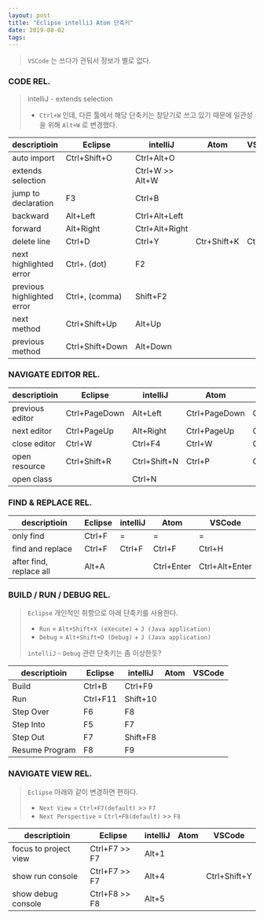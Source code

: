 ```yaml
---
layout: post
title: "Eclipse intelliJ Atom 단축키"
date: 2019-08-02
tags:
---
```


> `VSCode` 는 쓰다가 관둬서 정보가 별로 없다.

### CODE REL.
> intelliJ - extends selection
> - `Ctrl+W` 인데, 다른 툴에서 해당 단축키는 창닫기로 쓰고 있기 때문에 일관성을 위해 `Alt+W` 로 변경했다.

<table class="pure-table">
<thead>
  <tr>
    <th>descriptioin</th>
    <th>Eclipse</th>
    <th>intelliJ</th>
    <th>Atom</th>
    <th>VSCode</th>
  </tr>
</thead>
<tbody>
  <tr>
    <td>auto import</td>
    <td>Ctrl+Shift+O</td>
    <td>Ctrl+Alt+O</td>
    <td></td>
    <td></td>
  </tr>
  <tr>
    <td>extends selection</td>
    <td></td>
    <td>Ctrl+W >> Alt+W</td>
    <td></td>
    <td></td>
  </tr>
  <tr>
    <td>jump to declaration</td>
    <td>F3</td>
    <td>Ctrl+B</td>
    <td></td>
    <td></td>
  </tr>
  <tr>
    <td>backward</td>
    <td>Alt+Left</td>
    <td>Ctrl+Alt+Left</td>
    <td></td>
    <td></td>
  </tr>
  <tr>
    <td>forward</td>
    <td>Alt+Right</td>
    <td>Ctrl+Alt+Right</td>
    <td></td>
    <td></td>
  </tr>
  <tr>
    <td>delete line</td>
    <td>Ctrl+D</td>
    <td>Ctrl+Y</td>
    <td>Ctr+Shift+K</td>
    <td>Ctrl+D</td>
  </tr>
  <tr>
    <td>next highlighted error</td>
    <td>Ctrl+. (dot)</td>
    <td>F2</td>
    <td></td>
    <td></td>
  </tr>
  <tr>
    <td>previous highlighted error</td>
    <td>Ctrl+, (comma)</td>
    <td>Shift+F2</td>
    <td></td>
    <td></td>
  </tr>
  <tr>
    <td>next method</td>
    <td>Ctrl+Shift+Up</td>
    <td>Alt+Up</td>
    <td></td>
    <td></td>
  </tr>
  <tr>
    <td>previous method</td>
    <td>Ctrl+Shift+Down</td>
    <td>Alt+Down</td>
    <td></td>
    <td></td>
  </tr>
</tbody>
</table>

### NAVIGATE EDITOR REL.
<table class="pure-table">
<thead>
  <tr>
    <th>descriptioin</th>
    <th>Eclipse</th>
    <th>intelliJ</th>
    <th>Atom</th>
    <th>VSCode</th>
  </tr>
</thead>
<tbody>
  <tr>
    <td>previous editor</td>
    <td>Ctrl+PageDown</td>
    <td>Alt+Left</td>
    <td>Ctrl+PageDown</td>
    <td>Ctrl+PageDown</td>
  </tr>
  <tr>
    <td>next editor</td>
    <td>Ctrl+PageUp</td>
    <td>Alt+Right</td>
    <td>Ctrl+PageUp</td>
    <td>Ctrl+PageUp</td>
  </tr>
  <tr>
    <td>close editor</td>
    <td>Ctrl+W</td>
    <td>Ctrl+F4</td>
    <td>Ctrl+W</td>
    <td>Ctrl+W</td>
  </tr>
  <tr>
    <td>open resource</td>
    <td>Ctrl+Shift+R</td>
    <td>Ctrl+Shift+N</td>
    <td>Ctrl+P</td>
    <td>Ctrl+P</td>
  </tr>
  <tr>
    <td>open class</td>
    <td></td>
    <td>Ctrl+N</td>
    <td></td>
    <td></td>
  </tr>
</tbody>
</table>

### FIND & REPLACE REL.
<table class="pure-table">
<thead>
  <tr>
    <th>descriptioin</th>
    <th>Eclipse</th>
    <th>intelliJ</th>
    <th>Atom</th>
    <th>VSCode</th>
  </tr>
</thead>
<tbody>
  <tr>
    <td>only find</td>
    <td>Ctrl+F</td>
    <td>=</td>
    <td>=</td>
    <td>=</td>
  </tr>
  <tr>
    <td>find and replace</td>
    <td>Ctrl+F</td>
    <td>Ctrl+F</td>
    <td>Ctrl+F</td>
    <td>Ctrl+H</td>
  </tr>
  <tr>
    <td>after find, replace all</td>
    <td>Alt+A</td>
    <td></td>
    <td>Ctrl+Enter</td>
    <td>Ctrl+Alt+Enter</td>
  </tr>
</tbody>
</table>

### BUILD / RUN / DEBUG REL.
> `Eclipse` 개인적인 취향으로 아래 단축키를 사용한다.
> - `Run` = `Alt+Shift+X (eXecute)` + `J (Java application)`
> - `Debug` = `Alt+Shift+D (Debug)`  + `J (Java application)`
>
> `intelliJ` - `Debug` 관련 단축키는 좀 이상한듯?

<table class="pure-table">
<thead>
  <tr>
    <th>descriptioin</th>
    <th>Eclipse</th>
    <th>intelliJ</th>
    <th>Atom</th>
    <th>VSCode</th>
  </tr>
</thead>
<tbody>
  <tr>
    <td>Build</td>
    <td>Ctrl+B</td>
    <td>Ctrl+F9</td>
    <td></td>
    <td></td>
  </tr>
  <tr>
    <td>Run</td>
    <td>Ctrl+F11</td>
    <td>Shift+10</td>
    <td></td>
    <td></td>
  </tr>
  <tr>
    <td>Step Over</td>
    <td>F6</td>
    <td>F8</td>
    <td></td>
    <td></td>
  </tr>
  <tr>
    <td>Step Into</td>
    <td>F5</td>
    <td>F7</td>
    <td></td>
    <td></td>
  </tr>
  <tr>
    <td>Step Out</td>
    <td>F7</td>
    <td>Shift+F8</td>
    <td></td>
    <td></td>
  </tr>
  <tr>
    <td>Resume Program</td>
    <td>F8</td>
    <td>F9</td>
    <td></td>
    <td></td>
  </tr>
</tbody>
</table>

### NAVIGATE VIEW REL.
> `Eclipse` 아래와 같이 변경하면 편하다.
> - `Next View` = `Ctrl+F7(default)` >>  `F7`
> - `Next Perspective` = `Ctrl+F8(default)` >> `F8`

<table class="pure-table">
<thead>
  <tr>
    <th>descriptioin</th>
    <th>Eclipse</th>
    <th>intelliJ</th>
    <th>Atom</th>
    <th>VSCode</th>
  </tr>
</thead>
<tbody>
  <tr>
    <td>focus to project view</td>
    <td>Ctrl+F7 >> F7</td>
    <td>Alt+1</td>
    <td></td>
    <td></td>
  </tr>
  <tr>
    <td>show run console</td>
    <td>Ctrl+F7 >> F7</td>
    <td>Alt+4</td>
    <td></td>
    <td>Ctrl+Shift+Y</td>
  </tr>
  <tr>
    <td>show debug console</td>
    <td>Ctrl+F8 >> F8</td>
    <td>Alt+5</td>
    <td></td>
    <td></td>
  </tr>
</tbody>
</table>
